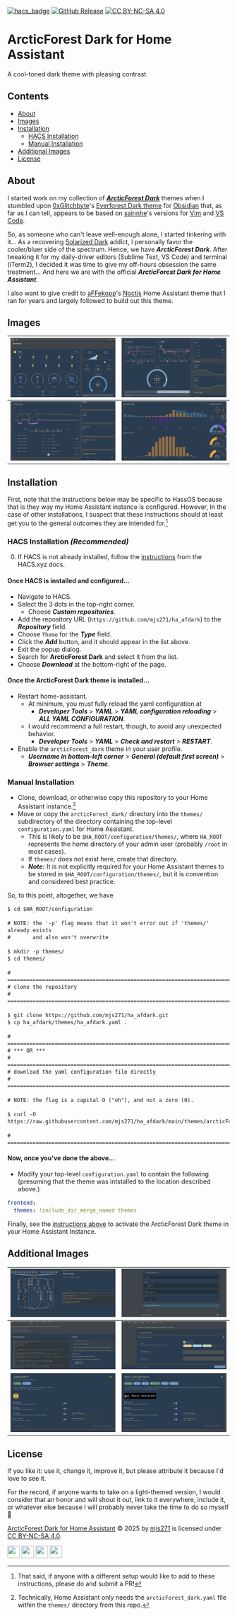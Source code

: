 [![hacs_badge][hacs-badge]][hacs-link]
[![GitHub Release][gh-release-badge]][gh-release-link]
[![CC BY-NC-SA 4.0][cc-by-nc-sa-shield]][cc-by-nc-sa-link]

[hacs-badge]: https://img.shields.io/badge/HACS-Default-orange.svg?style=for-the-badge
[hacs-link]: https://github.com/hacs/integration
[gh-release-badge]: https://img.shields.io/github/v/release/mjs271/arcticForest-dark_HA?style=for-the-badge&color=%232196f3
[gh-release-link]: https://github.com/mjs271/arcticForest-dark_HA/releases
[cc-by-nc-sa-link]: http://creativecommons.org/licenses/by-nc-sa/4.0/
[cc-by-nc-sa-shield]: https://img.shields.io/badge/License-CC%20BY--NC--SA%204.0-lightgrey.svg?style=for-the-badge&color=%23d99838


# ArcticForest Dark for Home Assistant

A cool-toned dark theme with pleasing contrast.

## Contents

- [About](#About)
- [Images](#Images)
- [Installation](#Installation)
  - [HACS Installation](#HACS-Installation-Recommended)
  - [Manual Installation](#Manual-Installation)
- [Additional Images](#Additional-Images)
- [License](#License)

## About

I started work on my collection of [***ArcticForest Dark***](https://github.com/mjs271/ArcticForest-Dark) themes when
I stumbled upon [0xGlitchbyte](https://github.com/0xGlitchbyte)'s
[Everforest Dark theme](https://github.com/0xGlitchbyte/obsidian_everforest) for
[Obsidian](https://obsidian.md) that, as far as I can tell, appears to be based on
[sainnhe](https://github.com/sainnhe)'s versions for [Vim](https://github.com/sainnhe/everforest) and
[VS Code](https://github.com/sainnhe/everforest-vscode).

So, as someone who can't leave well-enough alone, I started tinkering with it...
As a recovering [Solarized Dark](https://ethanschoonover.com/solarized/) addict, I personally favor the
cooler/bluer side of the spectrum.
Hence, we have ***ArcticForest Dark***.
After tweaking it for my daily-driver editors (Sublime Text, VS Code) and 
terminal (iTerm2), I decided it was time to give my off-hours obsession the
same treatment...
And here we are with the official ***ArcticForest Dark for Home Assistant***.

I also want to give credit to [aFFekopp](https://github.com/aFFekopp)'s
[Noctis](https://github.com/aFFekopp/noctis) Home Assistant theme that
I ran for years and largely followed to build out this theme.

## Images

![dashboard](img/dashboard1.png) | ![dashboard](img/dashboard2.png)
:---------------:|:---------------:
![dashboard](img/dashboard3.png) | ![energy](img/energy.png)

## Installation

First, note that the instructions below may be specific to HassOS because that
is they way my Home Assistant instance is configured.
However, In the case of other installations, I suspect that these instructions
should at least get you to the general outcomes they are intended for.[^halp_plz]

[^halp_plz]: That said, if anyone with a different setup would like to add to
these instructions, please do and submit a PR!

### HACS Installation ***(Recommended)***

0. If HACS is not already installed, follow the [instructions](https://www.hacs.xyz/docs/use/#getting-started-with-hacs) from the
   HACS.xyz docs.

#### Once HACS is installed and configured...

- Navigate to HACS.
- Select the 3 dots in the top-right corner.
  - Choose ***Custom repositories***.
- Add the repository URL (`https://github.com/mjs271/ha_afdark`)
   to the ***Repository*** field.
- Choose `Theme` for the ***Type*** field.
- Click the ***Add*** button, and it should appear in the list above.
- Exit the popup dialog.
- Search for **ArcticForest Dark** and select it from the list.
- Choose ***Download*** at the bottom-right of the page.

#### Once the ArcticForest Dark theme is installed...

- Restart home-assistant.
  - At minimum, you must fully reload the yaml configuration at
    - ***Developer Tools*** > ***YAML*** > ***YAML configuration reloading***
      \> ***ALL YAML CONFIGURATION***.
  - I would recommend a full restart, though, to avoid any unexpected behavior.
    - ***Developer Tools*** > ***YAML*** > ***Check and restart***
      \> ***RESTART***.
- Enable the `arcticForest_dark` theme in your user profile.
  - ***Username in bottom-left corner*** > ***General (default first screen)***
    \> ***Browser settings*** > ***Theme***.

### Manual Installation

- Clone, download, or otherwise copy this repository to your Home Assistant
  instance.[^actually]
- Move or copy the `arcticForest_dark/` directory into the `themes/`
  subdirectory of the directory containing the top-level `configuration.yaml`
  for Home Assistant.
  - This is likely to be `$HA_ROOT/configuration/themes/`, where `HA_ROOT`
    represents the home directory of your admin user (probably `/root` in most
    cases).
  - If `themes/` does not exist here, create that directory.
  - ***Note:*** It is not explicitly required for your Home Assistant themes to
    be stored in `$HA_ROOT/configuration/themes/`, but it is convention and
    considered best practice.

So, to this point, altogether, we have

```shell
$ cd $HA_ROOT/configuration

# NOTE: the '-p' flag means that it won't error out if 'themes/' already exists
#       and also won't overwrite

$ mkdir -p themes/
$ cd themes/

# ==============================================================================
# clone the repository
# ==============================================================================

$ git clone https://github.com/mjs271/ha_afdark.git
$ cp ha_afdark/themes/ha_afdark.yaml .

# ==============================================================================
# *** OR ***
# ==============================================================================
# download the yaml configuration file directly
# ==============================================================================

# NOTE: the flag is a capital O ("oh"), and not a zero (0).

$ curl -O https://raw.githubusercontent.com/mjs271/ha_afdark/main/themes/arcticForest_dark.yaml

# ==============================================================================
```

#### Now, once you've done the above...

- Modify your top-level `configuration.yaml` to contain the following
  (presuming that the theme was intstalled to the location described above.)

```yaml
frontend:
  themes: !include_dir_merge_named themes
```

Finally, see the [instructions above](#Once-the-ArcticForest-Dark-theme-is-installed) to activate the ArcticForest Dark
theme in your Home Assistant Instance.

[^actually]: Technically, Home Assistant only needs the
`arcticForest_dark.yaml` file within the `themes/` directory from this repo.

## Additional Images

![trace](img/trace.png) | ![automation](img/automation.png)
:--------------:|:--------------:
![template](img/template.png) | ![dev_actions](img/dev_actions.png)
![addon](img/addon1.png) | ![addon](img/addon2.png)

## License

If you like it: use it, change it, improve it, but please attribute it because
I'd love to see it.

For the record, if anyone wants to take on a light-themed version, I would
consider that an honor and will shout it out, link to it everywhere, include
it, or whatever else because I will probably never take the time to do so
myself 🙂

[ArcticForest Dark for Home Assistant](https://github.com/mjs271/arcticForest-dark_HA) &copy; 2025 by
[mjs271](https://github.com/mjs271)
is licensed under [CC BY-NC-SA 4.0](https://creativecommons.org/licenses/by-nc-sa/4.0/).

<img src="https://mirrors.creativecommons.org/presskit/icons/cc.svg" width="28" height="28"> <img src="https://mirrors.creativecommons.org/presskit/icons/by.svg" width="28" height="28"> <img src="https://mirrors.creativecommons.org/presskit/icons/nc.svg" width="28" height="28"> <img src="https://mirrors.creativecommons.org/presskit/icons/sa.svg" width="28" height="28">
